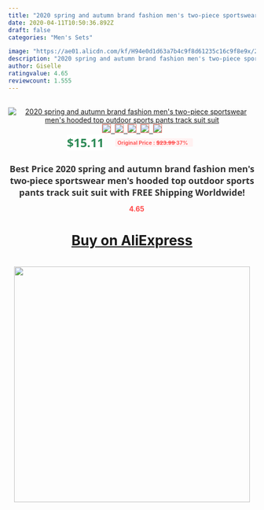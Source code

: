 ```yaml
---
title: "2020 spring and autumn brand fashion men's two-piece sportswear men's hooded top outdoor sports pants track suit suit"
date: 2020-04-11T10:50:36.892Z
draft: false
categories: "Men's Sets"

image: "https://ae01.alicdn.com/kf/H94e0d1d63a7b4c9f8d61235c16c9f8e9x/2020-spring-and-autumn-brand-fashion-men-s-two-piece-sportswear-men-s-hooded-top-outdoor.jpg"
description: "2020 spring and autumn brand fashion men's two-piece sportswear men's hooded top outdoor sports pants track suit suit"
author: Giselle
ratingvalue: 4.65
reviewcount: 1.555
---
```

<br>
<div style="text-align: center;">
<a href="https://s.click.aliexpress.com/e/_A0A9HF" target="_blank" rel="nofollow noopener noreferrer"><img alt="2020 spring and autumn brand fashion men's two-piece sportswear men's hooded top outdoor sports pants track suit suit" class="magnifier-image" src="https://ae01.alicdn.com/kf/H94e0d1d63a7b4c9f8d61235c16c9f8e9x/2020-spring-and-autumn-brand-fashion-men-s-two-piece-sportswear-men-s-hooded-top-outdoor.jpg_640x640.jpg">
<br>
<img style="border:1px solid salmon" src="https://ae01.alicdn.com/kf/H94e0d1d63a7b4c9f8d61235c16c9f8e9x/2020-spring-and-autumn-brand-fashion-men-s-two-piece-sportswear-men-s-hooded-top-outdoor.jpg_120x120.jpg">&nbsp;&nbsp;<img style="border:1px solid salmon" src="https://ae01.alicdn.com/kf/H4b47f5c240704695a32d10b22620e696e/2020-spring-and-autumn-brand-fashion-men-s-two-piece-sportswear-men-s-hooded-top-outdoor.jpg_120x120.jpg">&nbsp;&nbsp;<img style="border:1px solid salmon" src="https://ae01.alicdn.com/kf/H20246b6d81294588ba1260405870605fC/2020-spring-and-autumn-brand-fashion-men-s-two-piece-sportswear-men-s-hooded-top-outdoor.jpg_120x120.jpg">&nbsp;&nbsp;<img style="border:1px solid salmon" src="https://ae01.alicdn.com/kf/Hf137eef05d5b4b47b457156b9de1fbeaX/2020-spring-and-autumn-brand-fashion-men-s-two-piece-sportswear-men-s-hooded-top-outdoor.jpg_120x120.jpg">&nbsp;&nbsp;<img style="border:1px solid salmon" src="https://ae01.alicdn.com/kf/He94bd7bf416f433ea356b32edbaf5355t/2020-spring-and-autumn-brand-fashion-men-s-two-piece-sportswear-men-s-hooded-top-outdoor.jpg_120x120.jpg"></a></div><br0>
<div style="text-align: center;"><span style="background-color: white; border: 0px; box-sizing: border-box; color: seagreen; display: inline-block; font-family: &quot;open sans&quot; , &quot;arial&quot; , &quot;helvetica&quot; , sans-serif , &quot;heiti&quot;; font-size: 24px; font-stretch: inherit; font-weight: 700; line-height: inherit; margin: 0px 10px 0px 0px; padding: 0px; vertical-align: middle;">$15.11 </span>
<span style="background: rgb(255 , 241 , 241); border-radius: 3px; border: 0px; box-sizing: border-box; color: #ff4747; display: inline-block; font-family: inherit; font-size: 12px; font-stretch: inherit; font-style: inherit; font-variant: inherit; font-weight: 600; line-height: inherit; margin: 0px; padding: 2px 5px; transform: scale(0.9); vertical-align: middle;">Original Price : <b style="text-decoration: line-through;">$23.99 </b> 37%&nbsp;&nbsp;</span></div>
<h1 style="color: #333333; display: inline-block; font-family: &quot;open sans&quot; , &quot;arial&quot; , &quot;helvetica&quot; , sans-serif , &quot;heiti&quot;; font-size: 18px; font-stretch: inherit; font-weight: 700; text-align: center;">Best Price 2020 spring and autumn brand fashion men's two-piece sportswear men's hooded top outdoor sports pants track suit suit with FREE Shipping Worldwide!</h1>
<div style="color: #ff4747; text-align: center;">
<img src="https://4.bp.blogspot.com/-M0ZcTcb-5uY/XleCXlxnR4I/AAAAAAAAAEc/OrjgMkXV1oMQFaCRZj5HQwOCBcu3w1FegCPcBGAYYCw/s1600/star.png" style="height: 15px;">&nbsp;<b>4.65</b></div>
<div class="button_cont" align="center"><a class="buynow_a" href="https://s.click.aliexpress.com/e/_A0A9HF" target="_blank" rel="nofollow noopener noreferrer"><H1>Buy on AliExpress</H1></a></div><br>
<div class="separator" style="clear: both; text-align: center;">
<img src="https://lh3.googleusercontent.com/-pTy5HemUv9M/XlePHvY0dAI/AAAAAAAAAE4/0nX5iRUoIWY8eMW9Dpxeirr157OZliDIgCLcBGAsYHQ/s1600/badge.gif" width="480">
</div>
